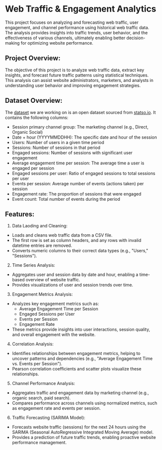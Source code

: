 # Web Traffic & Engagement Analytics
This project focuses on analyzing and forecasting web traffic, user engagement, and channel performance using historical web traffic data. The analysis provides insights into traffic trends, user behavior, and the effectiveness of various channels, ultimately enabling better decision-making for optimizing website performance.

## Project Overview:
The objective of this project is to analyze web traffic data, extract key insights, and forecast future traffic patterns using statistical techniques. This analysis can assist website administrators, marketers, and analysts in understanding user behavior and improving engagement strategies.

## Dataset Overview:
The [dataset](https://statso.io/website-performance-case-study/) we are working on is an open dataset sourced from [statso.io](statso.io). It contains the following columns:
- Session primary channel group: The marketing channel (e.g., Direct, Organic Social)
- Date + hour (YYYYMMDDHH): The specific date and hour of the session
- Users: Number of users in a given time period
- Sessions: Number of sessions in that period
- Engaged sessions: Number of sessions with significant user engagement
- Average engagement time per session: The average time a user is engaged per session
- Engaged sessions per user: Ratio of engaged sessions to total sessions per user
- Events per session: Average number of events (actions taken) per session
- Engagement rate: The proportion of sessions that were engaged
- Event count: Total number of events during the period

## Features:
1. Data Laoding and Cleaning:
  - Loads and cleans web traffic data from a CSV file.
  - The first row is set as column headers, and any rows with invalid datetime entries are removed.
  - Converts numeric columns to their correct data types (e.g., "Users," "Sessions").
2. Time Series Analysis:
  - Aggregates user and session data by date and hour, enabling a time-based overview of website traffic.
  - Provides visualizations of user and session trends over time.
3. Engagement Metrics Analysis:
  - Analyzes key engagement metrics such as:
    - Average Engagement Time per Session
    - Engaged Sessions per User
    - Events per Session
    - Engagement Rate
  - These metrics provide insights into user interactions, session quality, and overall engagement with the website.
4. Correlation Analysis:
  - Identifies relationships between engagement metrics, helping to uncover patterns and dependencies (e.g., "Average Engagement Time vs. Events per Session").
  - Pearson correlation coefficients and scatter plots visualize these relationships.
5. Channel Performance Analysis:
  - Aggregates traffic and engagement data by marketing channel (e.g., organic search, paid search).
  - Compares performance across channels using normalized metrics, such as engagement rate and events per session.
6. Traffic Forecasting (SARIMA Model):
  - Forecasts website traffic (sessions) for the next 24 hours using the SARIMA (Seasonal AutoRegressive Integrated Moving Average) model.
  - Provides a prediction of future traffic trends, enabling proactive website performance management.
